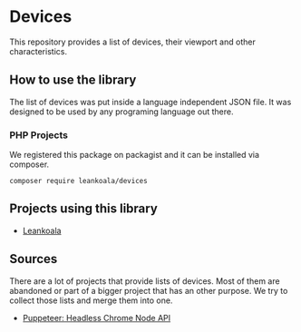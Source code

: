 # Devices

This repository provides a list of devices, their viewport and other characteristics.

## How to use the library

The list of devices was put inside a language independent JSON file. It was designed to be used by any programing language out there.

### PHP Projects
We registered this package on packagist and it can be installed via composer.

```composer require leankoala/devices```

## Projects using this library

- [Leankoala](https://www.leankoala.com)

## Sources

There are a lot of projects that provide lists of devices. Most of them are abandoned or part of a bigger project that has an other purpose. We try to collect those lists and merge them into one. 

- [Puppeteer: Headless Chrome Node API](https://github.com/GoogleChrome/puppeteer/blob/b2389b073472fec20b32c0b58f404132d791169d/DeviceDescriptors.js)
